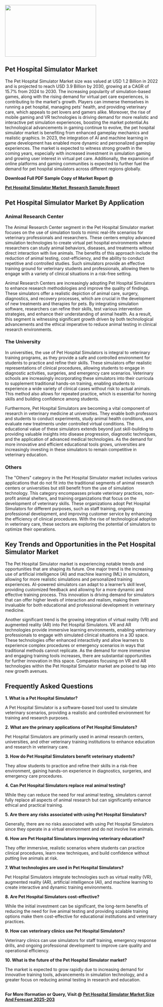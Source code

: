 <p><img class="alignnone size-medium wp-image-20088" src="https://ffe5etoiles.com/wp-content/uploads/2024/12/MST1-300x171.png" alt="" width="300" height="171" /></p><p><p> <h2>Pet Hospital Simulator Market </h2><p>The Pet Hospital Simulator Market size was valued at USD 1.2 Billion in 2022 and is projected to reach USD 3.9 Billion by 2030, growing at a CAGR of 15.7% from 2024 to 2030. The increasing popularity of simulation-based games, along with the rising demand for virtual pet care experiences, is contributing to the market's growth. Players can immerse themselves in running a pet hospital, managing pets' health, and providing veterinary care, which appeals to pet lovers and gamers alike. Moreover, the rise of mobile gaming and VR technologies is driving demand for more realistic and interactive pet simulation experiences, boosting the market potential.As technological advancements in gaming continue to evolve, the pet hospital simulator market is benefiting from enhanced gameplay mechanics and realistic graphics. In 2023, the integration of AI and machine learning in game development has enabled more dynamic and personalized gameplay experiences. The market is expected to witness strong growth in the coming years, especially with increased investment in simulation gaming and growing user interest in virtual pet care. Additionally, the expansion of online platforms and gaming communities is expected to further fuel the demand for pet hospital simulators across different regions globally.</p></p><p><strong>Download Full PDF Sample Copy of Market Report @</strong></p><p><strong><a href="https://www.verifiedmarketreports.com/download-sample/?rid=370282&utm_source=Sites-google&utm_medium=265" target="_blank">Pet Hospital Simulator Market &nbsp;Research Sample Report</a></strong></p><p><h2>Pet Hospital Simulator Market By Application</h2><h3>Animal Research Center</h3><p>The Animal Research Center segment in the Pet Hospital Simulator market focuses on the use of simulation tools to mimic real-life scenarios for veterinary professionals and researchers. These centers employ advanced simulation technologies to create virtual pet hospital environments where researchers can study animal behaviors, diseases, and treatments without direct interaction with live animals. The benefits of this approach include the reduction of animal testing, cost-efficiency, and the ability to conduct repetitive and controlled studies. Such simulators provide an effective training ground for veterinary students and professionals, allowing them to engage with a variety of clinical situations in a risk-free setting.</p><p>Animal Research Centers are increasingly adopting Pet Hospital Simulators to enhance research methodologies and improve the quality of findings. These simulators offer a realistic depiction of animal care, surgery, diagnostics, and recovery processes, which are crucial in the development of new treatments and therapies for pets. By integrating simulation software, researchers can refine their skills, test various intervention strategies, and enhance their understanding of animal health. As a result, this segment is witnessing significant growth driven by both technological advancements and the ethical imperative to reduce animal testing in clinical research environments.</p><h3>The University</h3><p>In universities, the use of Pet Hospital Simulators is integral to veterinary training programs, as they provide a safe and controlled environment for students to practice and refine their skills. These simulators offer realistic representations of clinical procedures, allowing students to engage in diagnostic activities, surgeries, and emergency care scenarios. Veterinary schools are increasingly incorporating these simulators into their curricula to supplement traditional hands-on training, enabling students to experience a wide variety of clinical cases without risk to actual animals. This method also allows for repeated practice, which is essential for honing skills and building confidence among students.</p><p>Furthermore, Pet Hospital Simulators are becoming a vital component of research in veterinary medicine at universities. They enable both professors and students to conduct experiments, study animal health conditions, and evaluate new treatments under controlled virtual conditions. The educational value of these simulators extends beyond just skill-building to providing valuable insights into disease progression, diagnostic techniques, and the application of advanced medical technologies. As the demand for more innovative and efficient educational tools grows, universities are increasingly investing in these simulators to remain competitive in veterinary education.</p><h3>Others</h3><p>The "Others" category in the Pet Hospital Simulator market includes various applications that do not fit into the traditional segments of animal research centers or universities but still benefit from the use of simulation technology. This category encompasses private veterinary practices, non-profit animal shelters, and training organizations that focus on the development of veterinary skills. These organizations adopt Pet Hospital Simulators for different purposes, such as staff training, ongoing professional development, and improving customer service by enhancing the efficiency of clinical procedures. With the rise of technological adoption in veterinary care, these sectors are exploring the potential of simulators to optimize their operations.</p><p.Additionally, organizations in the "Others" segment utilize Pet Hospital Simulators to conduct scenario-based training for emergency situations, familiarize staff with new medical procedures, or improve client communication skills. Simulators provide a low-risk environment for employees to learn about the latest medical treatments, understand the dynamics of animal behavior, and refine their problem-solving abilities. The increasing awareness about the importance of skill-based training in non-academic settings and the growing need for affordable, high-quality veterinary care are factors driving the adoption of Pet Hospital Simulators in this segment.</p><h2>Key Trends and Opportunities in the Pet Hospital Simulator Market</h2><p>The Pet Hospital Simulator market is experiencing notable trends and opportunities that are shaping its future. One major trend is the increasing use of artificial intelligence (AI) and machine learning (ML) in simulators, allowing for more realistic simulations and personalized training experiences. AI-powered simulators can adapt to a learner’s skill level, providing customized feedback and allowing for a more dynamic and effective training process. This innovation is driving demand for simulators that can offer higher levels of interaction and realism, making them invaluable for both educational and professional development in veterinary medicine.</p><p>Another significant trend is the growing integration of virtual reality (VR) and augmented reality (AR) into Pet Hospital Simulators. VR and AR technologies provide immersive learning environments, enabling veterinary professionals to engage with simulated clinical situations in a 3D space. These technologies offer enhanced interactivity and allow learners to experience complex procedures or emergency scenarios in ways that traditional methods cannot replicate. As the demand for more immersive and engaging training tools increases, there are substantial opportunities for further innovation in this space. Companies focusing on VR and AR technologies within the Pet Hospital Simulator market are poised to tap into new growth avenues.</p><h2>Frequently Asked Questions</h2><p><strong>1. What is a Pet Hospital Simulator?</strong></p><p>A Pet Hospital Simulator is a software-based tool used to simulate veterinary scenarios, providing a realistic and controlled environment for training and research purposes.</p><p><strong>2. What are the primary applications of Pet Hospital Simulators?</strong></p><p>Pet Hospital Simulators are primarily used in animal research centers, universities, and other veterinary training institutions to enhance education and research in veterinary care.</p><p><strong>3. How do Pet Hospital Simulators benefit veterinary students?</strong></p><p>They allow students to practice and refine their skills in a risk-free environment, gaining hands-on experience in diagnostics, surgeries, and emergency care procedures.</p><p><strong>4. Can Pet Hospital Simulators replace real animal testing?</strong></p><p>While they can reduce the need for real animal testing, simulators cannot fully replace all aspects of animal research but can significantly enhance ethical and practical training.</p><p><strong>5. Are there any risks associated with using Pet Hospital Simulators?</strong></p><p>Generally, there are no risks associated with using Pet Hospital Simulators since they operate in a virtual environment and do not involve live animals.</p><p><strong>6. How are Pet Hospital Simulators improving veterinary education?</strong></p><p>They offer immersive, realistic scenarios where students can practice clinical procedures, learn new techniques, and build confidence without putting live animals at risk.</p><p><strong>7. What technologies are used in Pet Hospital Simulators?</strong></p><p>Pet Hospital Simulators integrate technologies such as virtual reality (VR), augmented reality (AR), artificial intelligence (AI), and machine learning to create interactive and dynamic training environments.</p><p><strong>8. Are Pet Hospital Simulators cost-effective?</strong></p><p>While the initial investment can be significant, the long-term benefits of reducing the need for live animal testing and providing scalable training options make them cost-effective for educational institutions and veterinary practices.</p><p><strong>9. How can veterinary clinics use Pet Hospital Simulators?</strong></p><p>Veterinary clinics can use simulators for staff training, emergency response drills, and ongoing professional development to improve care quality and operational efficiency.</p><p><strong>10. What is the future of the Pet Hospital Simulator market?</strong></p><p>The market is expected to grow rapidly due to increasing demand for innovative training tools, advancements in simulation technology, and a greater focus on reducing animal testing in research and education.</p><strong><br />For More Iformation or Query, Visit @ <a href="https://www.verifiedmarketreports.com/product/pet-hospital-simulator-market/" target="_blank">Pet Hospital Simulator Market Size And Forecast 2025-203</a></strong></p>
